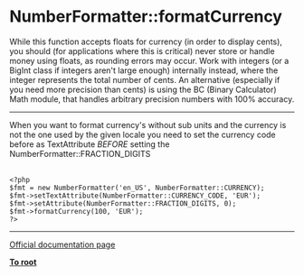 # NumberFormatter::formatCurrency



While this function accepts floats for currency (in order to display cents), you should (for applications where this is critical) never store or handle money using floats, as rounding errors may occur. Work with integers (or a BigInt class if integers aren&apos;t large enough) internally instead, where the integer represents the total number of cents. An alternative (especially if you need more precision than cents) is using the BC (Binary Calculator) Math module, that handles arbitrary precision numbers with 100% accuracy.  

---

When you want to format currency&apos;s without sub units and the currency is not the one used by the given locale you need to set the currency code before as TextAttribute _BEFORE_ setting the NumberFormatter::FRACTION_DIGITS<br><br>

```
<?php
$fmt = new NumberFormatter('en_US', NumberFormatter::CURRENCY);
$fmt->setTextAttribute(NumberFormatter::CURRENCY_CODE, 'EUR');
$fmt->setAttribute(NumberFormatter::FRACTION_DIGITS, 0);
$fmt->formatCurrency(100, 'EUR');
?>
```
  

---

[Official documentation page](https://www.php.net/manual/en/numberformatter.formatcurrency.php)

**[To root](/README.md)**